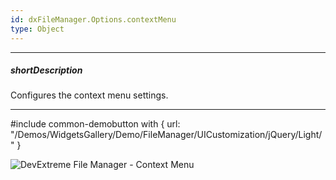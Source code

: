 ```yaml
---
id: dxFileManager.Options.contextMenu
type: Object
---
```

---
##### shortDescription
Configures the context menu settings.

---

#include common-demobutton with {
    url: "/Demos/WidgetsGallery/Demo/FileManager/UICustomization/jQuery/Light/"
}

![DevExtreme File Manager - Context Menu](/Content/images/doc/19_2/FileManager/context-menu.png)